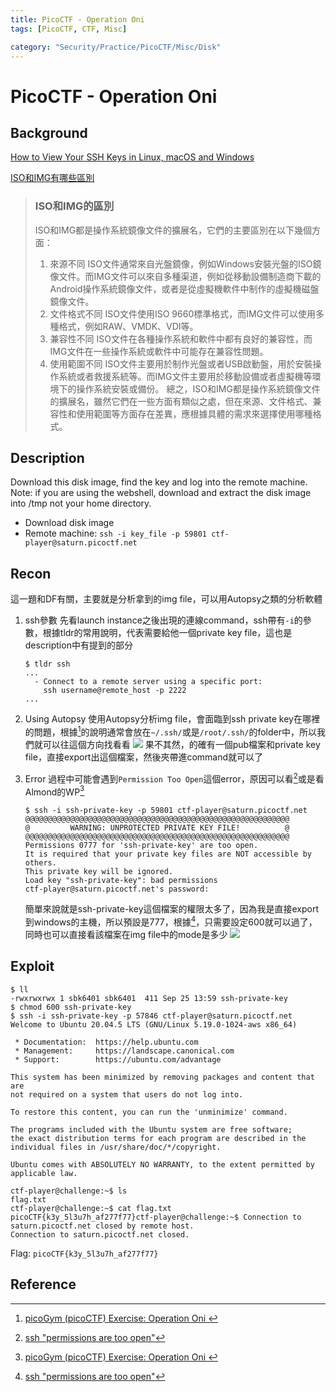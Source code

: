 ```yaml
---
title: PicoCTF - Operation Oni
tags: [PicoCTF, CTF, Misc]

category: "Security/Practice/PicoCTF/Misc/Disk"
---
```


# PicoCTF - Operation Oni
## Background
[How to View Your SSH Keys in Linux, macOS and Windows](https://www.techrepublic.com/article/how-to-view-your-ssh-keys-in-linux-macos-and-windows/)

[ISO和IMG有哪些區別](https://docs.pingcode.com/ask/16621.html)
> ### ISO和IMG的區別
> ISO和IMG都是操作系統鏡像文件的擴展名，它們的主要區別在以下幾個方面：
> 1. 來源不同
> ISO文件通常來自光盤鏡像，例如Windows安裝光盤的ISO鏡像文件。而IMG文件可以來自多種渠道，例如從移動設備制造商下載的Android操作系統鏡像文件，或者是從虛擬機軟件中制作的虛擬機磁盤鏡像文件。
> 2. 文件格式不同
> ISO文件使用ISO 9660標準格式，而IMG文件可以使用多種格式，例如RAW、VMDK、VDI等。
> 3. 兼容性不同
> ISO文件在各種操作系統和軟件中都有良好的兼容性，而IMG文件在一些操作系統或軟件中可能存在兼容性問題。
> 4. 使用範圍不同
> ISO文件主要用於制作光盤或者USB啟動盤，用於安裝操作系統或者救援系統等。而IMG文件主要用於移動設備或者虛擬機等環境下的操作系統安裝或備份。
> 總之，ISO和IMG都是操作系統鏡像文件的擴展名，雖然它們在一些方面有類似之處，但在來源、文件格式、兼容性和使用範圍等方面存在差異，應根據具體的需求來選擇使用哪種格式。

## Description
Download this disk image, find the key and log into the remote machine. Note: if you are using the webshell, download and extract the disk image into /tmp not your home directory.
* Download disk image
* Remote machine: `ssh -i key_file -p 59801 ctf-player@saturn.picoctf.net`

## Recon
這一題和DF有關，主要就是分析拿到的img file，可以用Autopsy之類的分析軟體
1. ssh參數
先看launch instance之後出現的連線command，ssh帶有`-i`的參數，根據tldr的常用說明，代表需要給他一個private key file，這也是description中有提到的部分
    ```bash!
    $ tldr ssh
    ...
      - Connect to a remote server using a specific port:
        ssh username@remote_host -p 2222
    ...
    ```
2. Using Autopsy
使用Autopsy分析img file，會面臨到ssh private key在哪裡的問題，根據[^picoctf-forensics-wp-almond-force]的說明通常會放在`~/.ssh/`或是`/root/.ssh/`的folder中，所以我們就可以往這個方向找看看
![](https://hackmd.io/_uploads/S1m4W6R1p.png)
果不其然，的確有一個pub檔案和private key file，直接export出這個檔案，然後夾帶進command就可以了

3. Error
過程中可能會遇到`Permission Too Open`這個error，原因可以看[^ssh-error-permission-too-open]或是看Almond的WP[^picoctf-forensics-wp-almond-force]
    ```bash!
    $ ssh -i ssh-private-key -p 59801 ctf-player@saturn.picoctf.net
    @@@@@@@@@@@@@@@@@@@@@@@@@@@@@@@@@@@@@@@@@@@@@@@@@@@@@@@@@@@
    @         WARNING: UNPROTECTED PRIVATE KEY FILE!          @
    @@@@@@@@@@@@@@@@@@@@@@@@@@@@@@@@@@@@@@@@@@@@@@@@@@@@@@@@@@@
    Permissions 0777 for 'ssh-private-key' are too open.
    It is required that your private key files are NOT accessible by others.
    This private key will be ignored.
    Load key "ssh-private-key": bad permissions
    ctf-player@saturn.picoctf.net's password:
    ```
    簡單來說就是ssh-private-key這個檔案的權限太多了，因為我是直接export到windows的主機，所以預設是777，根據[^ssh-error-permission-too-open]，只需要設定600就可以過了，同時也可以直接看該檔案在img file中的mode是多少
    ![](https://hackmd.io/_uploads/BJYm760JT.png)

## Exploit
```bash!
$ ll
-rwxrwxrwx 1 sbk6401 sbk6401  411 Sep 25 13:59 ssh-private-key
$ chmod 600 ssh-private-key
$ ssh -i ssh-private-key -p 57846 ctf-player@saturn.picoctf.net
Welcome to Ubuntu 20.04.5 LTS (GNU/Linux 5.19.0-1024-aws x86_64)

 * Documentation:  https://help.ubuntu.com
 * Management:     https://landscape.canonical.com
 * Support:        https://ubuntu.com/advantage

This system has been minimized by removing packages and content that are
not required on a system that users do not log into.

To restore this content, you can run the 'unminimize' command.

The programs included with the Ubuntu system are free software;
the exact distribution terms for each program are described in the
individual files in /usr/share/doc/*/copyright.

Ubuntu comes with ABSOLUTELY NO WARRANTY, to the extent permitted by
applicable law.

ctf-player@challenge:~$ ls
flag.txt
ctf-player@challenge:~$ cat flag.txt
picoCTF{k3y_5l3u7h_af277f77}ctf-player@challenge:~$ Connection to saturn.picoctf.net closed by remote host.
Connection to saturn.picoctf.net closed.
```

Flag: `picoCTF{k3y_5l3u7h_af277f77}`
## Reference
[^ssh-error-permission-too-open]:[ssh "permissions are too open"](https://stackoverflow.com/questions/9270734/ssh-permissions-are-too-open)
[^picoctf-forensics-wp-almond-force]:[ picoGym (picoCTF) Exercise: Operation Oni ](https://youtu.be/fGWdueqArzE?si=Ci0W715ZjQ3vPD8m)